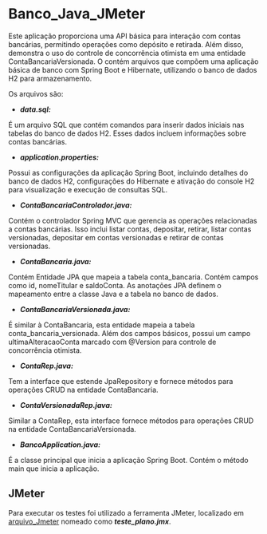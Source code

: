 # Banco_Java_JMeter

Este aplicação proporciona uma API básica para interação com contas bancárias, permitindo operações como depósito e retirada. Além disso, demonstra o uso do controle de concorrência otimista em uma entidade ContaBancariaVersionada. O contém arquivos que compõem uma aplicação básica de banco com Spring Boot e Hibernate, utilizando o banco de dados H2 para armazenamento.

Os arquivos são:

- ***data.sql:***

É um arquivo SQL que contém comandos para inserir dados iniciais nas tabelas do banco de dados H2. Esses dados incluem informações sobre contas bancárias.

- ***application.properties:***

Possui as configurações da aplicação Spring Boot, incluindo detalhes do banco de dados H2, configurações do Hibernate e ativação do console H2 para visualização e execução de consultas SQL.

- ***ContaBancariaControlador.java:***

Contém o controlador Spring MVC que gerencia as operações relacionadas a contas bancárias. Isso inclui listar contas, depositar, retirar, listar contas versionadas, depositar em contas versionadas e retirar de contas versionadas.

- ***ContaBancaria.java:***

Contém Entidade JPA que mapeia a tabela conta_bancaria. Contém campos como id, nomeTitular e saldoConta. As anotações JPA definem o mapeamento entre a classe Java e a tabela no banco de dados.

- ***ContaBancariaVersionada.java:***

É similar à ContaBancaria, esta entidade mapeia a tabela conta_bancaria_versionada. Além dos campos básicos, possui um campo ultimaAlteracaoConta marcado com @Version para controle de concorrência otimista.

- ***ContaRep.java:***

Tem a interface que estende JpaRepository e fornece métodos para operações CRUD na entidade ContaBancaria.

- ***ContaVersionadaRep.java:***

Similar a ContaRep, esta interface fornece métodos para operações CRUD na entidade ContaBancariaVersionada.

- ***BancoApplication.java:***

É a classe principal que inicia a aplicação Spring Boot. Contém o método main que inicia a aplicação.

## JMeter

Para executar os testes foi utilizado a ferramenta JMeter, localizado em [arquivo_Jmeter](URL) nomeado como ***teste_plano.jmx***.


